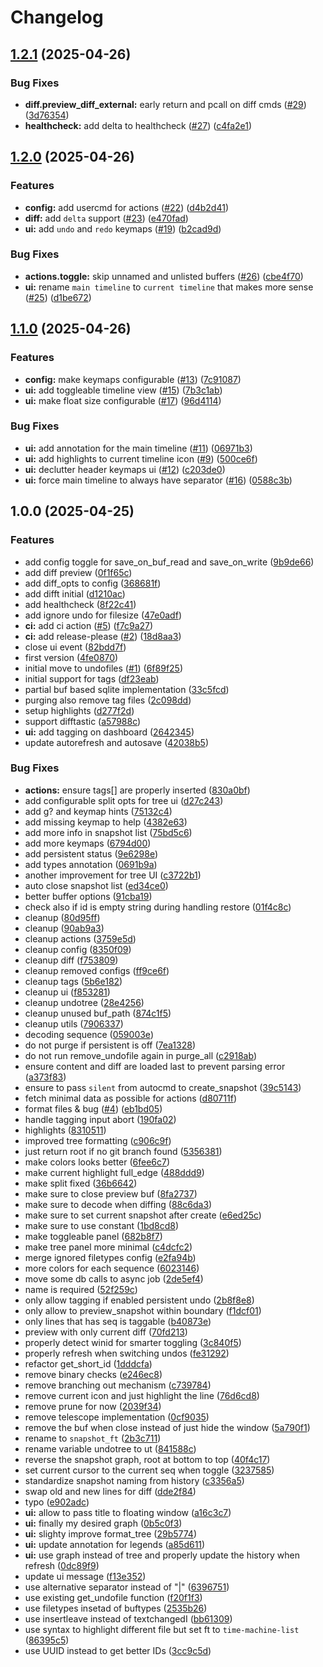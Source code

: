 # Changelog

## [1.2.1](https://github.com/y3owk1n/time-machine.nvim/compare/v1.2.0...v1.2.1) (2025-04-26)


### Bug Fixes

* **diff.preview_diff_external:** early return and pcall on diff cmds ([#29](https://github.com/y3owk1n/time-machine.nvim/issues/29)) ([3d76354](https://github.com/y3owk1n/time-machine.nvim/commit/3d763547c358480503c998584ea88d45974a3cf3))
* **healthcheck:** add delta to healthcheck ([#27](https://github.com/y3owk1n/time-machine.nvim/issues/27)) ([c4fa2e1](https://github.com/y3owk1n/time-machine.nvim/commit/c4fa2e1153659e29d180cb7cd41dcf4eb0261120))

## [1.2.0](https://github.com/y3owk1n/time-machine.nvim/compare/v1.1.0...v1.2.0) (2025-04-26)


### Features

* **config:** add usercmd for actions ([#22](https://github.com/y3owk1n/time-machine.nvim/issues/22)) ([d4b2d41](https://github.com/y3owk1n/time-machine.nvim/commit/d4b2d41043f0f3412615b9759c92974f5bfd759b))
* **diff:** add `delta` support ([#23](https://github.com/y3owk1n/time-machine.nvim/issues/23)) ([e470fad](https://github.com/y3owk1n/time-machine.nvim/commit/e470fad0b9958c30ba38e7258fdd306e9c6b9c3b))
* **ui:** add `undo` and `redo` keymaps ([#19](https://github.com/y3owk1n/time-machine.nvim/issues/19)) ([b2cad9d](https://github.com/y3owk1n/time-machine.nvim/commit/b2cad9dfd612c28e5095575bae413dad4cb64d8d))


### Bug Fixes

* **actions.toggle:** skip unnamed and unlisted buffers ([#26](https://github.com/y3owk1n/time-machine.nvim/issues/26)) ([cbe4f70](https://github.com/y3owk1n/time-machine.nvim/commit/cbe4f7098573eaf5ac7dc109d29d78e3f267789d))
* **ui:** rename `main timeline` to `current timeline` that makes more sense ([#25](https://github.com/y3owk1n/time-machine.nvim/issues/25)) ([d1be672](https://github.com/y3owk1n/time-machine.nvim/commit/d1be672142757bdbfdc005be1248c847bacf2595))

## [1.1.0](https://github.com/y3owk1n/time-machine.nvim/compare/v1.0.0...v1.1.0) (2025-04-26)


### Features

* **config:** make keymaps configurable ([#13](https://github.com/y3owk1n/time-machine.nvim/issues/13)) ([7c91087](https://github.com/y3owk1n/time-machine.nvim/commit/7c910874e82830707d538b916787bf0c07198694))
* **ui:** add toggleable timeline view ([#15](https://github.com/y3owk1n/time-machine.nvim/issues/15)) ([7b3c1ab](https://github.com/y3owk1n/time-machine.nvim/commit/7b3c1abcd13bab1665dd54029ce97db2e5a26995))
* **ui:** make float size configurable ([#17](https://github.com/y3owk1n/time-machine.nvim/issues/17)) ([96d4114](https://github.com/y3owk1n/time-machine.nvim/commit/96d411410a9cd6cb33707c94ca739b94008c64e9))


### Bug Fixes

* **ui:** add annotation for the main timeline ([#11](https://github.com/y3owk1n/time-machine.nvim/issues/11)) ([06971b3](https://github.com/y3owk1n/time-machine.nvim/commit/06971b35858a8f849c8faac47546ed04484cc9ff))
* **ui:** add highlights to current timeline icon ([#9](https://github.com/y3owk1n/time-machine.nvim/issues/9)) ([500ce6f](https://github.com/y3owk1n/time-machine.nvim/commit/500ce6f7e9beb30b5efdced0b97e99002424c69d))
* **ui:** declutter header keymaps ui ([#12](https://github.com/y3owk1n/time-machine.nvim/issues/12)) ([c203de0](https://github.com/y3owk1n/time-machine.nvim/commit/c203de04eafa8815b4c00bbb3a789574b2d52dce))
* **ui:** force main timeline to always have separator ([#16](https://github.com/y3owk1n/time-machine.nvim/issues/16)) ([0588c3b](https://github.com/y3owk1n/time-machine.nvim/commit/0588c3b4249d00614ec5b09b6e44da56a169c71f))

## 1.0.0 (2025-04-25)


### Features

* add config toggle for save_on_buf_read and save_on_write ([9b9de66](https://github.com/y3owk1n/time-machine.nvim/commit/9b9de66e140ad0dfdefbc02afec6b473d7f8a643))
* add diff preview ([0f1f65c](https://github.com/y3owk1n/time-machine.nvim/commit/0f1f65c5915c82ae4f248c7aa3ac9ea36880549b))
* add diff_opts to config ([368681f](https://github.com/y3owk1n/time-machine.nvim/commit/368681f261a3c3188a14d9ddd4cbdbcc6048356a))
* add difft initial ([d1210ac](https://github.com/y3owk1n/time-machine.nvim/commit/d1210ac4e52a527a07f5833f4242ef293d49d93f))
* add healthcheck ([8f22c41](https://github.com/y3owk1n/time-machine.nvim/commit/8f22c41654540d13148f8bf2d62a081eafbeed58))
* add ignore undo for filesize ([47e0adf](https://github.com/y3owk1n/time-machine.nvim/commit/47e0adf120665faa7d800e6897348dad6cb0d5c7))
* **ci:** add ci action ([#5](https://github.com/y3owk1n/time-machine.nvim/issues/5)) ([f7c9a27](https://github.com/y3owk1n/time-machine.nvim/commit/f7c9a270a94b7ab404a6fea15cd675762d651158))
* **ci:** add release-please ([#2](https://github.com/y3owk1n/time-machine.nvim/issues/2)) ([18d8aa3](https://github.com/y3owk1n/time-machine.nvim/commit/18d8aa38428a318cd3d2ab3de91b2e3ec5423a6f))
* close ui event ([82bdd7f](https://github.com/y3owk1n/time-machine.nvim/commit/82bdd7f3f673fa7b2d61f07faf8eb33a167bdf18))
* first version ([4fe0870](https://github.com/y3owk1n/time-machine.nvim/commit/4fe087009268b2ba14c061218e44874b071c028d))
* initial move to undofiles ([#1](https://github.com/y3owk1n/time-machine.nvim/issues/1)) ([6f89f25](https://github.com/y3owk1n/time-machine.nvim/commit/6f89f25472db4239a1ae1297e06b107d0d180d6f))
* initial support for tags ([df23eab](https://github.com/y3owk1n/time-machine.nvim/commit/df23eab5a660a5adebe12a7e43955d4aaa9657e4))
* partial buf based sqlite implementation ([33c5fcd](https://github.com/y3owk1n/time-machine.nvim/commit/33c5fcd6867fc7072512dcb005c09a0b69ef1693))
* purging also remove tag files ([2c098dd](https://github.com/y3owk1n/time-machine.nvim/commit/2c098dd2cd5bf8e23699ff0fa507b054cb5bba1a))
* setup highlights ([d277f2d](https://github.com/y3owk1n/time-machine.nvim/commit/d277f2d58443d1ea147693b2567c03c54487e1eb))
* support difftastic ([a57988c](https://github.com/y3owk1n/time-machine.nvim/commit/a57988c777a9e27d3ad960f1317d67043ae7551d))
* **ui:** add tagging on dashboard ([2642345](https://github.com/y3owk1n/time-machine.nvim/commit/2642345fc52a94ea15e730dab929dca766b42832))
* update autorefresh and autosave ([42038b5](https://github.com/y3owk1n/time-machine.nvim/commit/42038b5263fae4e0f650ac51f74c4b28cbd3e089))


### Bug Fixes

* **actions:** ensure tags[] are properly inserted ([830a0bf](https://github.com/y3owk1n/time-machine.nvim/commit/830a0bf8be7f13a915903a39d8aebca8893a7636))
* add configurable split opts for tree ui ([d27c243](https://github.com/y3owk1n/time-machine.nvim/commit/d27c243db203a25a9aa4e3c243f9a1c5c4fa90e6))
* add g? and keymap hints ([75132c4](https://github.com/y3owk1n/time-machine.nvim/commit/75132c443a9f4ce99c01ffed72451c5200cd4f31))
* add missing keymap to help ([4382e63](https://github.com/y3owk1n/time-machine.nvim/commit/4382e63160de89499388d372154117ecf1dd3ed2))
* add more info in snapshot list ([75bd5c6](https://github.com/y3owk1n/time-machine.nvim/commit/75bd5c696002530c2f9279d209380963ceccca34))
* add more keymaps ([6794d00](https://github.com/y3owk1n/time-machine.nvim/commit/6794d00d65ccc29024fb7f1750318bec074a0bfb))
* add persistent status ([9e6298e](https://github.com/y3owk1n/time-machine.nvim/commit/9e6298ea3d68a3490a4a78b3e8336f9ee1576bec))
* add types annotation ([0691b9a](https://github.com/y3owk1n/time-machine.nvim/commit/0691b9ad741bf13d071e91989b7f701b173bf4c8))
* another improvement for tree UI ([c3722b1](https://github.com/y3owk1n/time-machine.nvim/commit/c3722b150aadd746f31ba689f4aaf9c2f55a736c))
* auto close snapshot list ([ed34ce0](https://github.com/y3owk1n/time-machine.nvim/commit/ed34ce02b7284d5cb4dd581ab0dc2b4c2de2d686))
* better buffer options ([91cba19](https://github.com/y3owk1n/time-machine.nvim/commit/91cba1925356fb4ec1a76c782b92e64c4bf779ee))
* check also if id is empty string during handling restore ([01f4c8c](https://github.com/y3owk1n/time-machine.nvim/commit/01f4c8cdf8e8808c5da0b2ad16e6852ba124213a))
* cleanup ([80d95ff](https://github.com/y3owk1n/time-machine.nvim/commit/80d95ffcc6244df4bd25e55adcbf86a88334a01c))
* cleanup ([90ab9a3](https://github.com/y3owk1n/time-machine.nvim/commit/90ab9a31ef4d884e61ed27a0d704c7400f4588e0))
* cleanup actions ([3759e5d](https://github.com/y3owk1n/time-machine.nvim/commit/3759e5d178250d78a309d152ebb83b16293f7f2a))
* cleanup config ([8350f09](https://github.com/y3owk1n/time-machine.nvim/commit/8350f0995c0443c6c4609ea6625b14beb7eb0483))
* cleanup diff ([f753809](https://github.com/y3owk1n/time-machine.nvim/commit/f75380989b92cc0a6a1de02e9aeb793ba9d2e410))
* cleanup removed configs ([ff9ce6f](https://github.com/y3owk1n/time-machine.nvim/commit/ff9ce6f9daf608b1da1897c2eb3276d8fe50e317))
* cleanup tags ([5b6e182](https://github.com/y3owk1n/time-machine.nvim/commit/5b6e182c9da65716634f5dc2e510aab52b7df605))
* cleanup ui ([f853281](https://github.com/y3owk1n/time-machine.nvim/commit/f853281e493968968af602227d914a2f3b8e0a80))
* cleanup undotree ([28e4256](https://github.com/y3owk1n/time-machine.nvim/commit/28e425610c8f4f5e21c79eb393558620115b6f36))
* cleanup unused buf_path ([874c1f5](https://github.com/y3owk1n/time-machine.nvim/commit/874c1f5bef0503b815c885909a11c6479a01cad4))
* cleanup utils ([7906337](https://github.com/y3owk1n/time-machine.nvim/commit/790633775cc2449bd6fe87a7fcfd39bc99cf673c))
* decoding sequence ([059003e](https://github.com/y3owk1n/time-machine.nvim/commit/059003e60fd18d660a562f6398757dc06077783a))
* do not purge if persistent is off ([7ea1328](https://github.com/y3owk1n/time-machine.nvim/commit/7ea1328ba375c222787c9fef254c629441adc1a6))
* do not run remove_undofile again in purge_all ([c2918ab](https://github.com/y3owk1n/time-machine.nvim/commit/c2918abef2873559856c1cd5bf1f03512ff368b3))
* ensure content and diff are loaded last to prevent parsing error ([a373f83](https://github.com/y3owk1n/time-machine.nvim/commit/a373f830035988a5b59e7091a5771e1771ecdec1))
* ensure to pass `silent` from autocmd to create_snapshot ([39c5143](https://github.com/y3owk1n/time-machine.nvim/commit/39c5143ba893519180b7a9913436e09ce010e3c2))
* fetch minimal data as possible for actions ([d80711f](https://github.com/y3owk1n/time-machine.nvim/commit/d80711ff56a07296de288c5264006546cb690536))
* format files & bug ([#4](https://github.com/y3owk1n/time-machine.nvim/issues/4)) ([eb1bd05](https://github.com/y3owk1n/time-machine.nvim/commit/eb1bd05306658979797cc3e947ab18bb69c57df6))
* handle tagging input abort ([190fa02](https://github.com/y3owk1n/time-machine.nvim/commit/190fa02dba0e59ea44a821038e32c0b058e58a1d))
* highlights ([8310511](https://github.com/y3owk1n/time-machine.nvim/commit/83105118e3402faba91259fd35f0f6e8ec4e2445))
* improved tree formatting ([c906c9f](https://github.com/y3owk1n/time-machine.nvim/commit/c906c9f9b9cc32890cac9121c6df061817a85eb1))
* just return root if no git branch found ([5356381](https://github.com/y3owk1n/time-machine.nvim/commit/5356381a43c5bf72fe92fa019a601b42141f3316))
* make colors looks better ([6fee6c7](https://github.com/y3owk1n/time-machine.nvim/commit/6fee6c723422dc5efbf3a4aa927e722e84be55c7))
* make current highlight full_edge ([488ddd9](https://github.com/y3owk1n/time-machine.nvim/commit/488ddd9314df46b1b52743bfb20d9ebeef92c410))
* make split fixed ([36b6642](https://github.com/y3owk1n/time-machine.nvim/commit/36b66427796c7797ef46b8feabf8982ba2a084fc))
* make sure to close preview buf ([8fa2737](https://github.com/y3owk1n/time-machine.nvim/commit/8fa2737e0787f5d17a3c1d343e3ce3aa385b8d3d))
* make sure to decode when diffing ([88c6da3](https://github.com/y3owk1n/time-machine.nvim/commit/88c6da3423627ed3c48f8c87358478353c766570))
* make sure to set current snapshot after create ([e6ed25c](https://github.com/y3owk1n/time-machine.nvim/commit/e6ed25c5559dc5293c541adc75926b7bcf7c26b3))
* make sure to use constant ([1bd8cd8](https://github.com/y3owk1n/time-machine.nvim/commit/1bd8cd85189c1801a919e8b53e944061d82dea83))
* make toggleable panel ([682b8f7](https://github.com/y3owk1n/time-machine.nvim/commit/682b8f7fd409c85c1c2c8c3315ad061695dbee2b))
* make tree panel more minimal ([c4dcfc2](https://github.com/y3owk1n/time-machine.nvim/commit/c4dcfc2ab9127a00e9c8094c603cdb7dd51d54ef))
* merge ignored filetypes config ([e2fa94b](https://github.com/y3owk1n/time-machine.nvim/commit/e2fa94ba9b7617c173be8375fbbf358b608b3e56))
* more colors for each sequence ([6023146](https://github.com/y3owk1n/time-machine.nvim/commit/602314623cc23ee34439d3ab12ae015ce5464af6))
* move some db calls to async job ([2de5ef4](https://github.com/y3owk1n/time-machine.nvim/commit/2de5ef43ab4459217f6884788bfb048249ccff77))
* name is required ([52f259c](https://github.com/y3owk1n/time-machine.nvim/commit/52f259ca395cf803fd0c513fc7ea161fc4cb3f61))
* only allow tagging if enabled persistent undo ([2b8f8e8](https://github.com/y3owk1n/time-machine.nvim/commit/2b8f8e82172f5dc16b308e2bf79448a758cc9be2))
* only allow to preview_snapshot within boundary ([f1dcf01](https://github.com/y3owk1n/time-machine.nvim/commit/f1dcf013505116404c073b2c2b8c234340d0a938))
* only lines that has seq is taggable ([b40873e](https://github.com/y3owk1n/time-machine.nvim/commit/b40873e3e1952ead83d23a32c3b1c07493d50b1e))
* preview with only current diff ([70fd213](https://github.com/y3owk1n/time-machine.nvim/commit/70fd2132c24fbfa106ece339dbc8a3e3e2876020))
* properly detect winid for smarter toggling ([3c840f5](https://github.com/y3owk1n/time-machine.nvim/commit/3c840f5e2064aba2eeb00445e7a128f3e41927a9))
* properly refresh when switching undos ([fe31292](https://github.com/y3owk1n/time-machine.nvim/commit/fe31292d4752ac6be2101f03be0f680c751a563b))
* refactor get_short_id ([1dddcfa](https://github.com/y3owk1n/time-machine.nvim/commit/1dddcfa2a410ed9ffe3f2f52d83db708a6b628ed))
* remove binary checks ([e246ec8](https://github.com/y3owk1n/time-machine.nvim/commit/e246ec8fe104ad210f01b7673de1087c717c995e))
* remove branching out mechanism ([c739784](https://github.com/y3owk1n/time-machine.nvim/commit/c73978410dba0f651d1fceb1310504ca0c23ae34))
* remove current icon and just highlight the line ([76d6cd8](https://github.com/y3owk1n/time-machine.nvim/commit/76d6cd8c83ceedc4ca03fd47628999fefebc0059))
* remove prune for now ([2039f34](https://github.com/y3owk1n/time-machine.nvim/commit/2039f34f4bf1383297baac26a1a66c65477d4e14))
* remove telescope implementation ([0cf9035](https://github.com/y3owk1n/time-machine.nvim/commit/0cf9035a38664023e275d9e11e2bcbcec16cfb5e))
* remove the buf when close instead of just hide the window ([5a790f1](https://github.com/y3owk1n/time-machine.nvim/commit/5a790f154b1793b2b8f09954029a91c9a0906d9e))
* rename to `snapshot_ft` ([2b3c711](https://github.com/y3owk1n/time-machine.nvim/commit/2b3c7119cdc6d672488d17bce76b7c38608db0a1))
* rename variable undotree to ut ([841588c](https://github.com/y3owk1n/time-machine.nvim/commit/841588cc864ee5032f3d77101722d1c20675efb5))
* reverse the snapshot graph, root at bottom to top ([40f4c17](https://github.com/y3owk1n/time-machine.nvim/commit/40f4c17fdd2e166213adf5c15da21fd5e903a3e1))
* set current cursor to the current seq when toggle ([3237585](https://github.com/y3owk1n/time-machine.nvim/commit/32375854b56f7ceed7aab270aceaca8793e7909c))
* standardize snapshot naming from history ([c3356a5](https://github.com/y3owk1n/time-machine.nvim/commit/c3356a5f47fb6767e69f1205b5836b740c82794d))
* swap old and new lines for diff ([dde2f84](https://github.com/y3owk1n/time-machine.nvim/commit/dde2f84c3f6d3a6ff599372a1758887a4a26d36f))
* typo ([e902adc](https://github.com/y3owk1n/time-machine.nvim/commit/e902adc25254e00923553d8306672f399e8fe4d1))
* **ui:** allow to pass title to floating window ([a16c3c7](https://github.com/y3owk1n/time-machine.nvim/commit/a16c3c755c56fca0a0b4eff18762790ca1360dcc))
* **ui:** finally my desired graph ([0b5c0f3](https://github.com/y3owk1n/time-machine.nvim/commit/0b5c0f3740595bbc3fa47eaafa9ecfb631fb214e))
* **ui:** slighty improve format_tree ([29b5774](https://github.com/y3owk1n/time-machine.nvim/commit/29b57740921391ddf7cf67ddfb5e3ee911c15ac7))
* **ui:** update annotation for legends ([a85d611](https://github.com/y3owk1n/time-machine.nvim/commit/a85d611c6ae75602cee6879ee15bb5575bb51cef))
* **ui:** use graph instead of tree and properly update the history when refresh ([0dc89f9](https://github.com/y3owk1n/time-machine.nvim/commit/0dc89f97f9f3b33534055cdcee95362992337af8))
* update ui message ([f13e352](https://github.com/y3owk1n/time-machine.nvim/commit/f13e352e982096fdc30ced967c8b49a5846bd78d))
* use alternative separator instead of "|" ([6396751](https://github.com/y3owk1n/time-machine.nvim/commit/6396751075b1d5442e721b59db29134d549f4294))
* use existing get_undofile function ([f20f1f3](https://github.com/y3owk1n/time-machine.nvim/commit/f20f1f36cc1263b36530552aa06d1d8266fa627d))
* use filetypes insetad of buftypes ([2535b26](https://github.com/y3owk1n/time-machine.nvim/commit/2535b2637f92114969fd57c818f05af421242508))
* use insertleave instead of textchangedI ([bb61309](https://github.com/y3owk1n/time-machine.nvim/commit/bb6130984da4444fabe13a78ce5cd0803386886e))
* use syntax to highlight different file but set ft to `time-machine-list` ([86395c5](https://github.com/y3owk1n/time-machine.nvim/commit/86395c5d9793f389d684fd26796e058c814f55ec))
* use UUID instead to get better IDs ([3cc9c5d](https://github.com/y3owk1n/time-machine.nvim/commit/3cc9c5d72401083ea63f3778052131a44c8413cb))
